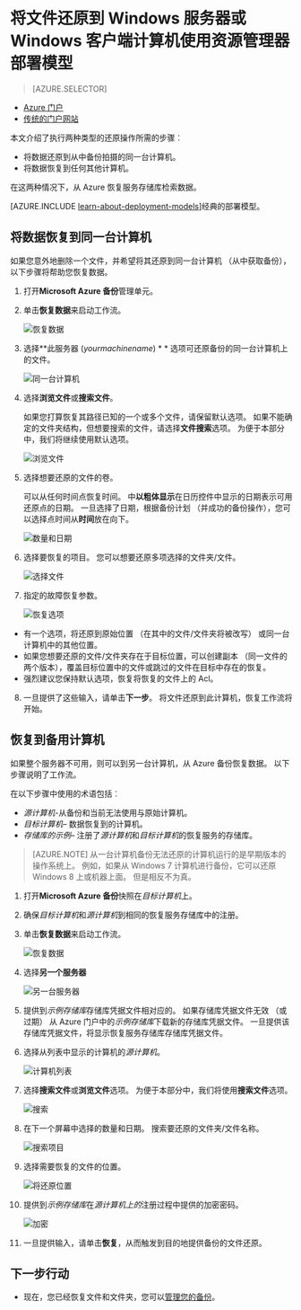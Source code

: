 <properties
   pageTitle="从 Azure 使用资源管理器部署模型将数据还原到 Windows 服务器的 Windows 客户端 |Microsoft Azure"
   description="了解如何从 Windows 服务器或 Windows 客户端还原。"
   services="backup"
   documentationCenter=""
   authors="saurabhsensharma"
   manager="shivamg"
   editor=""/>

<tags
   ms.service="backup"
   ms.workload="storage-backup-recovery"
     ms.tgt_pltfrm="na"
     ms.devlang="na"
     ms.topic="article"
     ms.date="08/02/2016"
     ms.author="trinadhk; jimpark; markgal;"/>

# <a name="restore-files-to-a-windows-server-or-windows-client-machine-using-resource-manager-deployment-model"></a>将文件还原到 Windows 服务器或 Windows 客户端计算机使用资源管理器部署模型

> [AZURE.SELECTOR]
- [Azure 门户](backup-azure-restore-windows-server.md)
- [传统的门户网站](backup-azure-restore-windows-server-classic.md)

本文介绍了执行两种类型的还原操作所需的步骤︰

- 将数据还原到从中备份拍摄的同一台计算机。
- 将数据恢复到任何其他计算机。

在这两种情况下，从 Azure 恢复服务存储库检索数据。

[AZURE.INCLUDE [learn-about-deployment-models](../../includes/learn-about-deployment-models-rm-include.md)]经典的部署模型。

## <a name="recover-data-to-the-same-machine"></a>将数据恢复到同一台计算机
如果您意外地删除一个文件，并希望将其还原到同一台计算机 （从中获取备份），以下步骤将帮助您恢复数据。

1. 打开**Microsoft Azure 备份**管理单元。
2. 单击**恢复数据**来启动工作流。

    ![恢复数据](./media/backup-azure-restore-windows-server/recover.png)

3. 选择**此服务器 (*yourmachinename*) * * 选项可还原备份的同一台计算机上的文件。

    ![同一台计算机](./media/backup-azure-restore-windows-server/samemachine.png)

4. 选择**浏览文件**或**搜索文件**。

    如果您打算恢复其路径已知的一个或多个文件，请保留默认选项。 如果不能确定的文件夹结构，但想要搜索的文件，请选择**文件搜索**选项。 为便于本部分中，我们将继续使用默认选项。

    ![浏览文件](./media/backup-azure-restore-windows-server/browseandsearch.png)

5. 选择想要还原的文件的卷。

    可以从任何时间点恢复时间。 中**以粗体显示**在日历控件中显示的日期表示可用还原点的日期。 一旦选择了日期，根据备份计划 （并成功的备份操作），您可以选择点时间从**时间**放在向下。

    ![数量和日期](./media/backup-azure-restore-windows-server/volanddate.png)

6. 选择要恢复的项目。 您可以想要还原多项选择的文件夹/文件。

    ![选择文件](./media/backup-azure-restore-windows-server/selectfiles.png)

7. 指定的故障恢复参数。

    ![恢复选项](./media/backup-azure-restore-windows-server/recoveroptions.png)

  - 有一个选项，将还原到原始位置 （在其中的文件/文件夹将被改写） 或同一台计算机中的其他位置。
  - 如果您想要还原的文件/文件夹存在于目标位置，可以创建副本 （同一文件的两个版本），覆盖目标位置中的文件或跳过的文件在目标中存在的恢复。
  - 强烈建议您保持默认选项，恢复将恢复的文件上的 Acl。

8. 一旦提供了这些输入，请单击**下一步**。 将文件还原到此计算机，恢复工作流将开始。

## <a name="recover-to-an-alternate-machine"></a>恢复到备用计算机
如果整个服务器不可用，则可以到另一台计算机，从 Azure 备份恢复数据。 以下步骤说明了工作流。  

在以下步骤中使用的术语包括︰

- *源计算机*-从备份和当前无法使用与原始计算机。
- *目标计算机*– 数据恢复到的计算机。
- *存储库的示例*– 注册了*源计算机*和*目标计算机*的恢复服务的存储库。 <br/>

> [AZURE.NOTE] 从一台计算机备份无法还原的计算机运行的是早期版本的操作系统上。 例如，如果从 Windows 7 计算机进行备份，它可以还原 Windows 8 上或机器上面。 但是相反不为真。

1. 打开**Microsoft Azure 备份**快照在*目标计算机*上。
2. 确保*目标计算机*和*源计算机*到相同的恢复服务存储库中的注册。
3. 单击**恢复数据**来启动工作流。

    ![恢复数据](./media/backup-azure-restore-windows-server/recover.png)

4. 选择**另一个服务器**

    ![另一台服务器](./media/backup-azure-restore-windows-server/anotherserver.png)

5. 提供到*示例存储库*存储库凭据文件相对应的。 如果存储库凭据文件无效 （或过期） 从 Azure 门户中的*示例存储库*下载新的存储库凭据文件。 一旦提供该存储库凭据文件，将显示恢复服务存储库存储库凭据文件。

6. 选择从列表中显示的计算机的*源计算机*。

    ![计算机列表](./media/backup-azure-restore-windows-server/machinelist.png)

7. 选择**搜索文件**或**浏览文件**选项。 为便于本部分中，我们将使用**搜索文件**选项。

    ![搜索](./media/backup-azure-restore-windows-server/search.png)

8. 在下一个屏幕中选择的数量和日期。 搜索要还原的文件夹/文件名称。

    ![搜索项目](./media/backup-azure-restore-windows-server/searchitems.png)

9. 选择需要恢复的文件的位置。

    ![将还原位置](./media/backup-azure-restore-windows-server/restorelocation.png)

10. 提供到*示例存储库*在*源计算机上的*注册过程中提供的加密密码。

    ![加密](./media/backup-azure-restore-windows-server/encryption.png)

11. 一旦提供输入，请单击**恢复**，从而触发到目的地提供备份的文件还原。

## <a name="next-steps"></a>下一步行动
- 现在，您已经恢复文件和文件夹，您可以[管理您的备份](backup-azure-manage-windows-server.md)。
